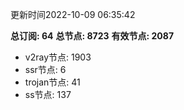 更新时间2022-10-09 06:35:42

**总订阅: 64**
**总节点: 8723**
**有效节点: 2087**
- v2ray节点: 1903
- ssr节点: 6
- trojan节点: 41
- ss节点: 137
